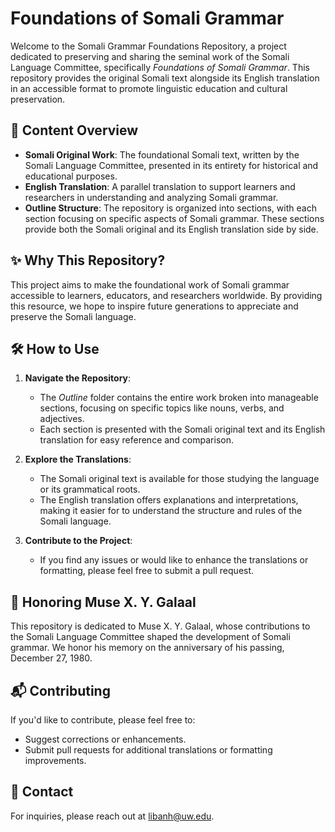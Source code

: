 # Foundations of Somali Grammar

Welcome to the Somali Grammar Foundations Repository, a project dedicated to preserving and sharing the seminal work of the Somali Language Committee, specifically *Foundations of Somali Grammar*. This repository provides the original Somali text alongside its English translation in an accessible format to promote linguistic education and cultural preservation.

## 📖 Content Overview

- **Somali Original Work**: The foundational Somali text, written by the Somali Language Committee, presented in its entirety for historical and educational purposes.
- **English Translation**: A parallel translation to support learners and researchers in understanding and analyzing Somali grammar.
- **Outline Structure**: The repository is organized into sections, with each section focusing on specific aspects of Somali grammar. These sections provide both the Somali original and its English translation side by side.

## ✨ Why This Repository?

This project aims to make the foundational work of Somali grammar accessible to learners, educators, and researchers worldwide. By providing this resource, we hope to inspire future generations to appreciate and preserve the Somali language.

## 🛠 How to Use

1. **Navigate the Repository**:
   - The *Outline* folder contains the entire work broken into manageable sections, focusing on specific topics like nouns, verbs, and adjectives.
   - Each section is presented with the Somali original text and its English translation for easy reference and comparison.

2. **Explore the Translations**:
   - The Somali original text is available for those studying the language or its grammatical roots.
   - The English translation offers explanations and interpretations, making it easier for to understand the structure and rules of the Somali language.

3. **Contribute to the Project**:
   - If you find any issues or would like to enhance the translations or formatting, please feel free to submit a pull request.

## 📅 Honoring Muse X. Y. Galaal

This repository is dedicated to Muse X. Y. Galaal, whose contributions to the Somali Language Committee shaped the development of Somali grammar. We honor his memory on the anniversary of his passing, December 27, 1980.

## 📬 Contributing

If you'd like to contribute, please feel free to:

- Suggest corrections or enhancements.
- Submit pull requests for additional translations or formatting improvements.

## 🔗 Contact

For inquiries, please reach out at [libanh@uw.edu](mailto:libanh@uw.edu).
